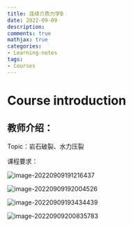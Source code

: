 ```yaml
---
title: 连续介质力学B
date: 2022-09-09
description: 
comments: true
mathjax: true
categories:
- Learning-notes
tags:
- Courses
---
```


# Course introduction

## 教师介绍：

Topic：岩石破裂、水力压裂

课程要求：

![image-20220909191216437](https://gitee.com/Acquent0/image-cloud/raw/master/img/image-20220909191216437.png)

![image-20220909192004526](https://gitee.com/Acquent0/image-cloud/raw/master/img/image-20220909192004526.png)

![image-20220909193434439](https://gitee.com/Acquent0/image-cloud/raw/master/img/image-20220909193434439.png)

![image-20220909200835783](https://gitee.com/Acquent0/image-cloud/raw/master/img/image-20220909200835783.png)